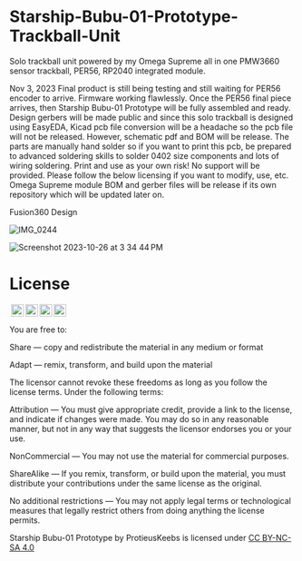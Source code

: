 # Starship-Bubu-01-Prototype-Trackball-Unit
Solo trackball unit powered by my Omega Supreme all in one PMW3660 sensor trackball, PER56, RP2040 integrated module.

Nov 3, 2023
Final product is still being testing and still waiting for PER56 encoder to arrive. Firmware working flawlessly. Once the PER56 final piece arrives, then Starship Bubu-01 Prototype will be fully assembled and ready.
Design gerbers will be made public and since this solo trackball is designed using EasyEDA, Kicad pcb file conversion will be a headache so the pcb file will not be released. However, schematic pdf and BOM will be release. The parts are manually hand solder so if you want to print this pcb, 
be prepared to advanced soldering skills to solder 0402 size components and lots of wiring soldering. Print and use as your own risk! No support will be provided. Please follow the below licensing if you want to modify, use, etc.  Omega Supreme module BOM and gerber files will be release if its own repository which will be updated later on.

Fusion360 Design

![IMG_0244](https://github.com/protieusz/Starship-Bubu-01-Prototype-Trackball-Unit/assets/118025702/e45f69f3-6914-4ab5-884d-85d2a90fbc7c)


![Screenshot 2023-10-26 at 3 34 44 PM](https://github.com/protieusz/Starship-Bubu-01-Prototype-Trackball-Unit/assets/118025702/307f44d4-6c9e-4680-beb1-ba55135bb610)



# License

<img style="height:22px!important;margin-left:3px;vertical-align:text-bottom;" src="https://mirrors.creativecommons.org/presskit/icons/cc.svg?ref=chooser-v1"><img style="height:22px!important;margin-left:3px;vertical-align:text-bottom;" src="https://mirrors.creativecommons.org/presskit/icons/by.svg?ref=chooser-v1"><img style="height:22px!important;margin-left:3px;vertical-align:text-bottom;" src="https://mirrors.creativecommons.org/presskit/icons/nc.svg?ref=chooser-v1"><img style="height:22px!important;margin-left:3px;vertical-align:text-bottom;" src="https://mirrors.creativecommons.org/presskit/icons/sa.svg?ref=chooser-v1"></a></p>

You are free to:

Share — copy and redistribute the material in any medium or format

Adapt — remix, transform, and build upon the material

The licensor cannot revoke these freedoms as long as you follow the license terms.
Under the following terms:

Attribution — You must give appropriate credit, provide a link to the license, and indicate if changes were made. You may do so in any reasonable manner, but not in any way that suggests the licensor endorses you or your use.

NonCommercial — You may not use the material for commercial purposes.

ShareAlike — If you remix, transform, or build upon the material, you must distribute your contributions under the same license as the original.

No additional restrictions — You may not apply legal terms or technological measures that legally restrict others from doing anything the license permits.

Starship Bubu-01 Prototype by ProtieusKeebs is licensed under [CC BY-NC-SA 4.0](https://creativecommons.org/licenses/by-nc-sa/4.0/?ref=chooser-v1)
